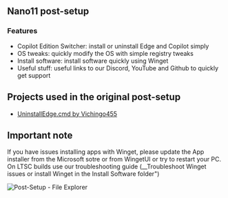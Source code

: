 ## Nano11 post-setup

### Features
- Copilot Edition Switcher: install or uninstall Edge and Copilot simply
- OS tweaks: quickly modify the OS with simple registry tweaks
- Install software: install software quickly using Winget
- Useful stuff: useful links to our Discord, YouTube and Github to quickly get support

## Projects used in the original post-setup
- [UninstallEdge.cmd by Vichingo455](https://gist.github.com/Vichingo455/39bb82496ef566156c8e65696051ce43)

## Important note
If you have issues installing apps with Winget, please update the App installer from the Microsoft sotre or from WingetUI or try to restart your PC. On LTSC builds use our troubleshooting guide (__Troubleshoot Winget issues or install Winget in the Install Software folder")

![Post-Setup - File Explorer](https://github.com/user-attachments/assets/d7f68ab2-f841-43e8-b667-b320adab3b33)
